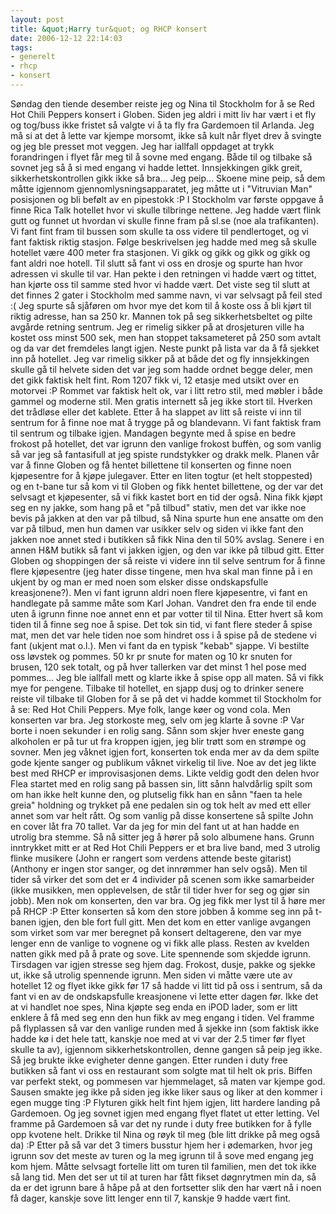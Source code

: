 ```yaml
---
layout: post
title: &quot;Harry tur&quot; og RHCP konsert
date: 2006-12-12 22:14:03
tags: 
- generelt
- rhcp
- konsert
---
```

Søndag den tiende desember reiste jeg og Nina til Stockholm for å se Red Hot Chili Peppers konsert i Globen. Siden jeg aldri i mitt liv har vært i et fly og tog/buss ikke fristet så valgte vi å ta fly fra Gardemoen til Arlanda. Jeg må si at det å lette var kjempe morsomt, ikke så kult når flyet drev å svingte og jeg ble presset mot veggen. Jeg har iallfall oppdaget at trykk forandringen i flyet får meg til å sovne med engang. Både til og tilbake så sovnet jeg så å si med engang vi hadde lettet. Innsjekkingen gikk greit, sikkerhetskontrollen gikk ikke så bra... Jeg peip... Skoene mine peip, så dem måtte igjennom gjennomlysningsapparatet, jeg måtte ut i "Vitruvian Man" posisjonen og bli befølt av en pipestokk :P I Stockholm var første oppgave å finne Rica Talk hotellet hvor vi skulle tilbringe nettene. Jeg hadde vært flink gutt og funnet ut hvordan vi skulle finne fram på sl.se (noe ala trafikanten). Vi fant fint fram til bussen som skulle ta oss videre til pendlertoget, og vi fant faktisk riktig stasjon. Følge beskrivelsen jeg hadde med meg så skulle hotellet være 400 meter fra stasjonen. Vi gikk og gikk og gikk og gikk og fant aldri noe hotell. Til slutt så fant vi oss en drosje og spurte han hvor adressen vi skulle til var. Han pekte i den retningen vi hadde vært og tittet, han kjørte oss til samme sted hvor vi hadde vært. Det viste seg til slutt at det finnes 2 gater i Stockholm med samme navn, vi var selvsagt på feil sted :( Jeg spurte så sjåføren om hvor mye det kom til å koste oss å bli kjørt til riktig adresse, han sa 250 kr. Mannen tok på seg sikkerhetsbeltet og pilte avgårde retning sentrum. Jeg er rimelig sikker på at drosjeturen ville ha kostet oss minst 500 sek, men han stoppet taksameteret på 250 som avtalt og da var det fremdeles langt igjen. Neste punkt på lista var da å få sjekket inn på hotellet. Jeg var rimelig sikker på at både det og fly innsjekkingen skulle gå til helvete siden det var jeg som hadde ordnet begge deler, men det gikk faktisk helt fint. Rom 1207 fikk vi, 12 etasje med utsikt over en motorvei :P Rommet var faktisk helt ok, var i litt retro stil, med møbler i både gammel og moderne stil. Men gratis internett så jeg ikke stort til. Hverken det trådløse eller det kablete. Etter å ha slappet av litt så reiste vi inn til sentrum for å finne noe mat å trygge på og blandevann. Vi fant faktisk fram til sentrum og tilbake igjen. Mandagen begynte med å spise en bedre frokost på hotellet, det var igrunn den vanlige frokost buffèn, og som vanlig så var jeg så fantasifull at jeg spiste rundstykker og drakk melk. Planen vår var å finne Globen og få hentet billettene til konserten og finne noen kjøpesentre for å kjøpe julegaver. Etter en liten togtur (et helt stoppested) og en t-bane tur så kom vi til Globen og fikk hentet billettene, og der var det selvsagt et kjøpesenter, så vi fikk kastet bort en tid der også. Nina fikk kjøpt seg en ny jakke, som hang på et "på tilbud" stativ, men det var ikke noe bevis på jakken at den var på tilbud, så Nina spurte hun ene ansatte om den var på tilbud, men hun damen var usikker selv og siden vi ikke fant den jakken noe annet sted i butikken så fikk Nina den til 50% avslag. Senere i en annen H&M butikk så fant vi jakken igjen, og den var ikke på tilbud gitt. Etter Globen og shoppingen der så reiste vi videre inn til selve sentrum for å finne flere kjøpesentre (jeg hater disse tingene, men hva skal man finne på i en ukjent by og man er med noen som elsker disse ondskapsfulle kreasjonene?). Men vi fant igrunn aldri noen flere kjøpesentre, vi fant en handlegate på samme måte som Karl Johan. Vandret den fra ende til ende uten å igrunn finne noe annet enn et par votter til til Nina. Etter hvert så kom tiden til å finne seg noe å spise. Det tok sin tid, vi fant flere steder å spise mat, men det var hele tiden noe som hindret oss i å spise på de stedene vi fant (ukjent mat o.l.). Men vi fant da en typisk "kebab" sjappe. Vi bestilte oss løvstek og pommes. 50 kr pr snute for maten og 10 kr snuten for brusen, 120 sek totalt, og på hver tallerken var det minst 1 hel pose med pommes... Jeg ble iallfall mett og klarte ikke å spise opp all maten. Så vi fikk mye for pengene. Tilbake til hotellet, en sjapp dusj og to drinker senere reiste vil tilbake til Globen for å se på det vi hadde kommet til Stockholm for å se: Red Hot Chili Peppers. Mye folk, lange køer og vond cola. Men konserten var bra. Jeg storkoste meg, selv om jeg klarte å sovne :P Var borte i noen sekunder i en rolig sang. Sånn som skjer hver eneste gang alkoholen er på tur ut fra kroppen igjen, jeg blir trøtt som en strømpe og sovner. Men jeg våknet igjen fort, konserten tok enda mer av da dem spilte gode kjente sanger og publikum våknet virkelig til live. Noe av det jeg likte best med RHCP er improvisasjonen dems. Likte veldig godt den delen hvor Flea startet med en rolig sang på bassen sin, litt sånn halvdårlig spilt som om han ikke helt kunne den, og plutselig fikk han en sånn "faen ta hele greia" holdning og trykket på ene pedalen sin og tok helt av med ett eller annet som var helt rått. Og som vanlig på disse konsertene så spilte John en cover låt fra 70 tallet. Var da jeg for min del fant ut at han hadde en utrolig bra stemme. Så nå sitter jeg å hører på solo albumene hans. Grunn inntrykket mitt er at Red Hot Chili Peppers er et bra live band, med 3 utrolig flinke musikere (John er rangert som verdens attende beste gitarist)(Anthony er ingen stor sanger, og det innrømmer han selv også). Men til tider så virker det som det er 4 individer på scenen som ikke samarbeider (ikke musikken, men opplevelsen, de står til tider hver for seg og gjør sin jobb). Men nok om konserten, den var bra. Og jeg fikk mer lyst til å høre mer på RHCP :P Etter konserten så kom den store jobben å komme seg inn på t-banen igjen, den ble fort full gitt. Men det kom en etter vanlige avgangen som virket som var mer beregnet på konsert deltagerene, den var mye lenger enn de vanlige to vognene og vi fikk alle plass. Resten av kvelden natten gikk med på å prate og sove. Lite spennende som skjedde igrunn. Tirsdagen var igjen stresse seg hjem dag. Frokost, dusje, pakke og sjekke ut, ikke så utrolig spennende igrunn. Men siden vi måtte være ute av hotellet 12 og flyet ikke gikk før 17 så hadde vi litt tid på oss i sentrum, så da fant vi en av de ondskapsfulle kreasjonene vi lette etter dagen før. Ikke det at vi handlet noe spes, Nina kjøpte seg enda en iPOD lader, som er litt enklere å få med seg enn den hun fikk av meg engang i tiden. Vel framme på flyplassen så var den vanlige runden med å sjekke inn (som faktisk ikke hadde kø i det hele tatt, kanskje noe med at vi var der 2.5 timer før flyet skulle ta av), igjennom sikkerhetskontrollen, denne gangen så peip jeg ikke. Så jeg brukte ikke evigheter denne gangen. Etter runden i duty free butikken så fant vi oss en restaurant som solgte mat til helt ok pris. Biffen var perfekt stekt, og pommesen var hjemmelaget, så maten var kjempe god. Sausen smakte jeg ikke på siden jeg ikke liker saus og liker at den kommer i egen mugge ting :P Flyturen gikk helt fint hjem igjen, litt hardere landing på Gardemoen. Og jeg sovnet igjen med engang flyet flatet ut etter letting. Vel framme på Gardemoen så var det ny runde i duty free butikken for å fylle opp kvotene helt. Drikke til Nina og røyk til meg (ble litt drikke på meg også da) :P Etter på så var det 3 timers busstur hjem her i ødemarken, hvor jeg igrunn sov det meste av turen og la meg igrunn til å sove med engang jeg kom hjem. Måtte selvsagt fortelle litt om turen til familien, men det tok ikke så lang tid. Men det ser ut til at turen har fått fikset døgnrytmen min da, så da er det igrunn bare å håpe på at den fortsetter slik den har vært nå i noen få dager, kanskje sove litt lenger enn til 7, kanskje 9 hadde vært fint.
